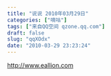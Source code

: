 ```yaml
---
title: "说说 2010年03月29日"
categories: ["嘀咕"]
tags: ["来自QQ空间 qzone.qq.com"]
draft: false
slug: "qqXOdx"
date: "2010-03-29 23:23:24"
---
```


http://www.eallion.com
